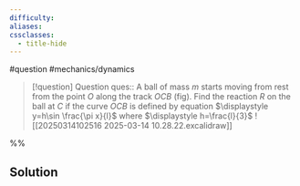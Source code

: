 ```yaml
---
difficulty: 
aliases: 
cssclasses:
  - title-hide
---
```

#question #mechanics/dynamics 

> [!question] Question 
> ques:: A ball of mass $m$ starts moving from rest from the point $O$ along the track $OCB$ (fig). Find the reaction $R$ on the ball at $C$ if the curve $OCB$ is defined by equation $\displaystyle y=h\sin \frac{\pi x}{l}$ where $\displaystyle h=\frac{l}{3}$ ![[20250314102516 2025-03-14 10.28.22.excalidraw]]

%%
## Solution


